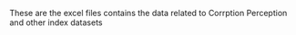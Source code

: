 These are the excel files contains the data related to Corrption Perception and other index datasets
